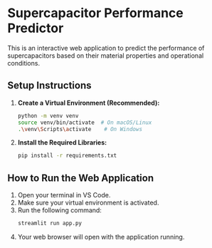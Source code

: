 # Supercapacitor Performance Predictor

This is an interactive web application to predict the performance of supercapacitors based on their material properties and operational conditions.

## Setup Instructions

1.  **Create a Virtual Environment (Recommended):**
    ```bash
    python -m venv venv
    source venv/bin/activate  # On macOS/Linux
    .\venv\Scripts\activate    # On Windows
    ```

2.  **Install the Required Libraries:**
    ```bash
    pip install -r requirements.txt
    ```

## How to Run the Web Application

1.  Open your terminal in VS Code.
2.  Make sure your virtual environment is activated.
3.  Run the following command:
    ```bash
    streamlit run app.py
    ```
4.  Your web browser will open with the application running.
